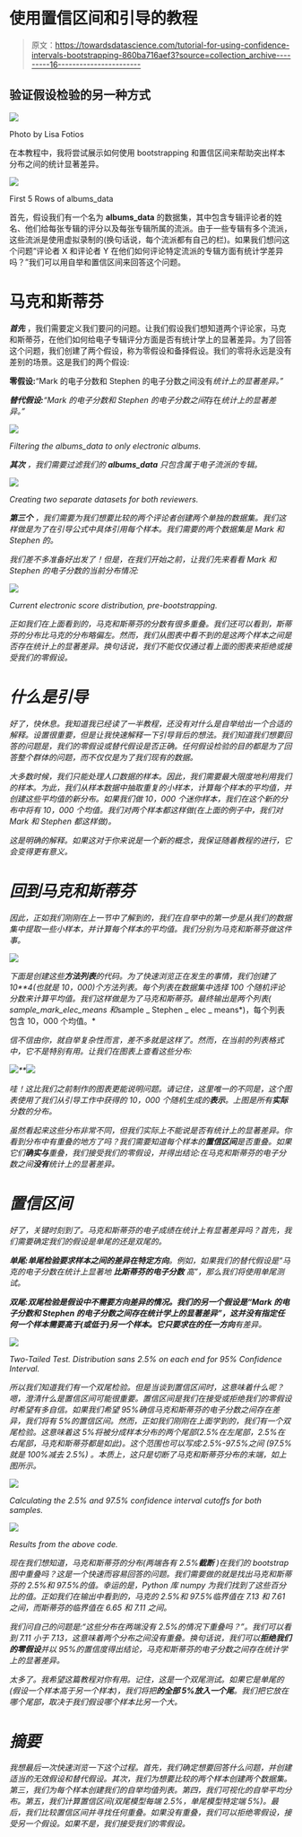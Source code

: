 # 使用置信区间和引导的教程

> 原文：<https://towardsdatascience.com/tutorial-for-using-confidence-intervals-bootstrapping-860ba716aef3?source=collection_archive---------16----------------------->

## 验证假设检验的另一种方式

![](img/2d216269500949004e39c1eb51a5af1e.png)

Photo by Lisa Fotios

在本教程中，我将尝试展示如何使用 bootstrapping 和置信区间来帮助突出样本分布之间的统计显著差异。

![](img/2ecac9ee781de01ec6a331f6ca294879.png)

First 5 Rows of albums_data

首先，假设我们有一个名为 **albums_data** 的数据集，其中包含专辑评论者的姓名、他们给每张专辑的评分以及每张专辑所属的流派。由于一些专辑有多个流派，这些流派是使用虚拟录制的(换句话说，每个流派都有自己的栏)。如果我们想问这个问题“评论者 X 和评论者 Y 在他们如何评论特定流派的专辑方面有统计学差异吗？”我们可以用自举和置信区间来回答这个问题。

# 马克和斯蒂芬

***首先*** ，我们需要定义我们要问的问题。让我们假设我们想知道两个评论家，马克和斯蒂芬，在他们如何给电子专辑评分方面是否有统计学上的显著差异。为了回答这个问题，我们创建了两个假设，称为零假设和备择假设。我们的零将永远是没有差别的场景。这是我们的两个假设:

**零假设:**“Mark 的电子分数和 Stephen 的电子分数之间没有*统计上的显著差异。”*

***替代假设:**“Mark 的电子分数和 Stephen 的电子分数之间*存在*统计上的显著差异。”*

*![](img/e614cabd80ccb63439f8e07b73cdea00.png)*

*Filtering the albums_data to only electronic albums.*

****其次*** ，我们需要过滤我们的 **albums_data** 只包含属于电子流派的专辑。*

*![](img/3b11e5378f4864cab53edc7809643d87.png)*

*Creating two separate datasets for both reviewers.*

****第三个*** ，我们需要为我们想要比较的两个评论者创建两个单独的数据集。我们这样做是为了在引导公式中具体引用每个样本。我们需要的两个数据集是 Mark 和 Stephen 的。*

*我们差不多准备好出发了！但是，在我们开始之前，让我们先来看看 Mark 和 Stephen 的电子分数的当前分布情况:*

*![](img/ddf2afd73623c4ce414020d955752e4b.png)*

*Current electronic score distribution, pre-bootstrapping.*

*正如我们在上面看到的，马克和斯蒂芬的分数有很多重叠。我们还可以看到，斯蒂芬的分布比马克的分布略偏左。然而，我们从图表中看不到的是这两个样本之间是否存在统计上的显著差异。换句话说，我们不能仅仅通过看上面的图表来拒绝或接受我们的零假设。*

# *什么是引导*

*好了，快休息。我知道我已经读了一半教程，还没有对什么是自举给出一个合适的解释。设置很重要，但是让我快速解释一下引导背后的想法。我们知道我们想要回答的问题是，我们的零假设或替代假设是否正确。任何假设检验的目的都是为了回答整个群体的问题，而不仅仅是为了我们现有的数据。*

*大多数时候，我们只能处理人口数据的样本。因此，我们需要最大限度地利用我们的样本。为此，我们从样本数据中抽取重复的小样本，计算每个样本的平均值，并创建这些平均值的新分布。如果我们做 10，000 个迷你样本，我们在这个新的分布中将有 10，000 个均值。我们对两个样本都这样做(在上面的例子中，我们对 Mark 和 Stephen 都这样做)。*

*这是明确的解释。如果这对于你来说是一个新的概念，我保证随着教程的进行，它会变得更有意义。*

# *回到马克和斯蒂芬*

*因此，正如我们刚刚在上一节中了解到的，我们在自举中的第一步是从我们的数据集中提取一些小样本，并计算每个样本的平均值。我们分别为马克和斯蒂芬做这件事。*

*![](img/8f83ced835901cdf87e4d4c442963ee9.png)*

*下面是创建这些**方法列表**的代码。为了快速浏览正在发生的事情，我们创建了 10**4(也就是 10，000)个方法列表。每个列表在数据集中选择 100 个随机评论分数来计算平均值。我们这样做是为了马克和斯蒂芬。最终输出是两个列表( *sample_mark_elec_means* 和*sample _ Stephen _ elec _ means*)，每个列表包含 10，000 个均值。*

*信不信由你，就自举复杂性而言，差不多就是这样了。然而，在当前的列表格式中，它不是特别有用。让我们在图表上查看这些分布:*

*![](img/95a9637420c35fd24fe463d777454229.png)**![](img/916dbe4d5f35aa09817409bd0909480c.png)*

*哇！这比我们之前制作的图表更能说明问题。请记住，这里唯一的不同是，这个图表使用了我们从引导工作中获得的 10，000 个随机生成的**表示**。上图是所有**实际**分数的分布。*

*虽然看起来这些分布非常不同，但我们实际上不能说是否有统计上的显著差异。你看到分布中有重叠的地方了吗？我们需要知道每个样本的**置信区间**是否重叠。如果它们**确实与**重叠，我们接受我们的零假设，并得出结论:在马克和斯蒂芬的电子分数之间**没有**统计上的显著差异。*

# *置信区间*

*好了，关键时刻到了。马克和斯蒂芬的电子成绩在统计上有显著差异吗？首先，我们需要确定我们的假设是单尾的还是双尾的。*

***单尾:**单尾检验要求样本之间的差异在**特定方向**。例如，如果我们的替代假设是“马克的电子分数在统计上显著地 ***比斯蒂芬的电子分数*** 高”，那么我们将使用单尾测试。*

***双尾:**双尾检验是假设中不需要方向差异的情况。我们的另一个假设是“Mark 的电子分数和 Stephen 的电子分数之间存在统计学上的显著差异”，这并没有指定任何一个样本需要高于(或低于)另一个样本。它只要求在**的任一方向**有差异。*

*![](img/19d66b4b38964550545527e1de80549b.png)*

*Two-Tailed Test. Distribution sans 2.5% on each end for 95% Confidence Interval.*

*所以我们知道我们有一个双尾检验。但是当谈到置信区间时，这意味着什么呢？嗯，澄清什么是置信区间可能很重要。置信区间是我们在接受或拒绝我们的零假设时希望有多自信。如果我们希望 95%确信马克和斯蒂芬的电子分数之间存在差异，我们将有 5%的置信区间。然而，正如我们刚刚在上面学到的，我们有一个双尾检验。这意味着这 5%将被分成样本分布的两个尾部(2.5%在左尾部，2.5%在右尾部，马克和斯蒂芬都是如此)。这个范围也可以写成:2.5%-97.5%之间 *(97.5%就是 100%减去 2.5%)* 。本质上，这只是切断了马克和斯蒂芬分布的末端，如上图所示。*

*![](img/9f6058e690100fdec1098cb4e3d58f4a.png)*

*Calculating the 2.5% and 97.5% confidence interval cutoffs for both samples.*

*![](img/a938efd24fc69a9076d21011ef212684.png)*

*Results from the above code.*

*现在我们想知道，马克和斯蒂芬的分布(两端各有 2.5%***截断*** )在我们的 bootstrap 图中重叠吗？这是一个快速而容易回答的问题。我们需要做的就是找出马克和斯蒂芬的 2.5%和 97.5%的值。幸运的是，Python 库 numpy 为我们找到了这些百分比的值。正如我们在输出中看到的，马克的 2.5%和 97.5%临界值在 7.13 和 7.61 之间，而斯蒂芬的临界值在 6.65 和 7.11 之间。*

*我们问自己的问题是:“这些分布在两端没有 2.5%的情况下重叠吗？”。我们可以看到 7.11 小于 7.13，这意味着两个分布之间没有重叠。换句话说，我们可以**拒绝我们的零假设**并以 95%的置信度得出结论，马克和斯蒂芬的电子分数之间存在统计学上的显著差异。*

*太多了。我希望这篇教程对你有用。记住，这是一个双尾测试。如果它是单尾的(假设一个样本高于另一个样本)，我们将把**的全部 5%放入一个尾**。我们把它放在哪个尾部，取决于我们假设哪个样本比另一个大。*

# *摘要*

*我想最后一次快速浏览一下这个过程。首先，我们确定想要回答什么问题，并创建适当的无效假设和替代假设。其次，我们为想要比较的两个样本创建两个数据集。第三，我们为每个样本创建我们的自举均值列表。第四，我们可视化的自举平均分布。第五，我们计算置信区间(双尾模型每端 2.5%，单尾模型特定端 5%)。最后，我们比较置信区间并寻找任何重叠。如果没有重叠，我们可以拒绝零假设，接受另一个假设。如果不是，我们接受我们的零假设。*